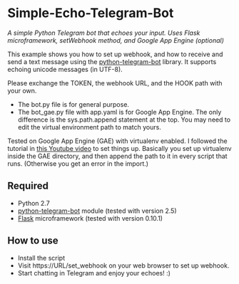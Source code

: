 # Simple-Echo-Telegram-Bot
*A simple Python Telegram bot that echoes your input. Uses Flask microframework, setWebhook method, and Google App Engine (optional)*

This example shows you how to set up webhook, and how to receive and send a text message using the [python-telegram-bot](https://github.com/leandrotoledo/python-telegram-bot) library. It supports echoing unicode messages (in UTF-8).

Please exchange the TOKEN, the webhook URL, and the HOOK path with your own.

* The bot.py file is for general purpose.
* The bot_gae.py file with app.yaml is for Google App Engine. The only difference is the sys.path.append statement at the top. You may need to edit the virtual environment path to match yours.

Tested on Google App Engine (GAE) with virtualenv enabled. I followed the tutorial in [this Youtube video](https://www.youtube.com/watch?v=FRI3QGNWJYI) to set things up. Basically you set up virtualenv inside the GAE directory, and then append the path to it in every script that runs. (Otherwise you get an error in the import.)

## Required
* Python 2.7
* [python-telegram-bot](https://github.com/leandrotoledo/python-telegram-bot) module (tested with version 2.5)
* [Flask](http://flask.pocoo.org/) microframework (tested with version 0.10.1)

## How to use
* Install the script
* Visit https://URL/set_webhook on your web browser to set up webhook.
* Start chatting in Telegram and enjoy your echoes! :)

